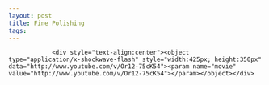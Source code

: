 ```yaml
---
layout: post
title: Fine Polishing
tags:
---
```



                <div style="text-align:center"><object type="application/x-shockwave-flash" style="width:425px; height:350px" data="http://www.youtube.com/v/Or12-75cK54"><param name="movie" value="http://www.youtube.com/v/Or12-75cK54"></param></object></div>
